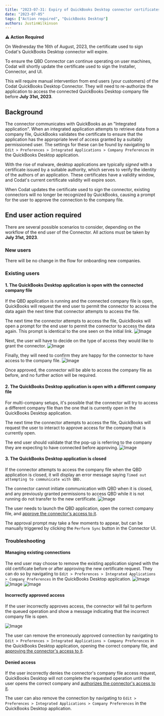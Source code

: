 ```yaml
---
title: "2023-07-31: Expiry of QuickBooks Desktop connector certificates"
date: "2023-07-05"
tags: ["Action required", "QuickBooks Desktop"]
authors: JustinWilkinson
---
```


**⚠️ Action Required**

On Wednesday the 16th of August, 2023, the certificate used to sign Codat's QuickBooks Desktop connector will expire.

<!--truncate-->

To ensure the QBD Connector can continue operating on user machines, Codat will shortly update the certificate used to sign the Installer, Connector, and UI.

This will require manual intervention from end users (your customers) of the Codat QuickBooks Desktop Connector. They will need to re-authorize the application to access the connected QuickBooks Desktop company file before **July 31st, 2023**.

## Background

The connector communicates with QuickBooks as an "Integrated application". When an integrated application attempts to retrieve data from a company file, QuickBooks validates the certificate to ensure that the application has the appropriate level of access granted by a suitably permissioned user. The settings for these can be found by navigating to `Edit > Preferences > Integrated Applications > Company Preferences`  in the QuickBooks Desktop application.

With the rise of malware, desktop applications are typically *signed* with a certificate issued by a suitable authority, which serves to verify the identity of the authors of an application. These certificates have a validity window, and Codat's current certificate validity will expire soon.

When Codat updates the certificate used to sign the connector, existing connectors will no longer be recognized by QuickBooks, causing a prompt for the user to approve the connection to the company file.

## End user action required

There are several possible scenarios to consider, depending on the workflow of the end user of the Connector. All actions must be taken by **July 31st, 2023**.

### New users

There will be no change in the flow for onboarding new companies.

### Existing users

#### 1. The QuickBooks Desktop application is open with the connected company file

If the QBD application is running and the connected company file is open, QuickBooks will request the end user to permit the connector to access the data again the next time that connector attempts to access the file.

The next time the connector attempts to access the file, QuickBooks will open a prompt for the end user to permit the connector to access the data again. This prompt is identical to the one seen on the initial link.
![Image](/img/integrations/accounting/quickbooksdesktop/application-certificate-approval.png "Application Certificate Approval")

Next, the user will have to decide on the type of access they would like to grant the connector.
![Image](/img/integrations/accounting/quickbooksdesktop/authorize-whilst-closed.png "Authorized Whilst Closed")

Finally, they will need to confirm they are happy for the connector to have access to the company file.
![Image](/img/integrations/accounting/quickbooksdesktop/confirm-access.png "Confirm Access")

Once approved, the connector will be able to access the company file as before, and no further action will be required.

#### 2. The QuickBooks Desktop application is open with a different company file

For multi-company setups, it's possible that the connector will try to access a different company file than the one that is currently open in the QuickBooks Desktop application.

The next time the connector attempts to access the file, QuickBooks will request the user to interact to approve access for the company that is currently open.

The end user should validate that the pop-up is referring to the company they are expecting to have connected before approving.
![Image](/img/integrations/accounting/quickbooksdesktop/application-certificate-approval-incorrect-company.png "Application Certificate Approval, Incorrect Company Open")

#### 3. The QuickBooks Desktop application is closed

If the connector attempts to access the company file when the QBD application is closed, it will display an error message saying `Timed out attempting to communicate with QBD.` 

The connector cannot initiate communication with QBD when it is closed, and any previously granted permissions to access QBD while it is not running do not transfer to the new certificate.
![Image](/img/integrations/accounting/quickbooksdesktop/timed-out.png "Timed Out")

The user needs to launch the QBD application, open the correct company file, and [approve the connector's access to it](/updates/230731-qbd-certificate-update#1-the-quickbooks-desktop-application-is-open-with-the-connected-company-file).

The approval prompt may take a few moments to appear, but can be manually triggered by clicking the `Perform Sync` button in the Connector UI.

### Troubleshooting

#### Managing existing connections
The end user may choose to remove the existing application signed with the old certificate before or after approving the new certificate request. They can do so by navigating to `Edit > Preferences > Integrated Applications > Company Preferences` in the QuickBooks Desktop application.
![Image](/img/integrations/accounting/quickbooksdesktop/edit-preferences.png "Edit Preferences")
![Image](/img/integrations/accounting/quickbooksdesktop/integrated-applications-modal-personal-preferences.png "My Preferences")
![Image](/img/integrations/accounting/quickbooksdesktop/integrated-applications-modal-company-preferences.png "Company Preferences")

#### Incorrectly approved access
If the user incorrectly approves access, the connector will fail to perform the queued operation and show a message indicating that the incorrect company file is open.

![Image](/img/integrations/accounting/quickbooksdesktop/incorrect-company-open.png "Connector, Incorrect Company Open")

The user can remove the erroneously approved connection by navigating to `Edit > Preferences > Integrated Applications > Company Preferences`  in the QuickBooks Desktop application, opening the correct company file, and [approving the connector's access to it](/updates/230731-qbd-certificate-update#1-the-quickbooks-desktop-application-is-open-with-the-connected-company-file).

#### Denied access
If the user incorrectly denies the connector's company file access request, QuickBooks Desktop will not complete the requested operation until the user opens the correct company and [authorizes the connector's access to it](/updates/230731-qbd-certificate-update#1-the-quickbooks-desktop-application-is-open-with-the-connected-company-file).

The user can also remove the connection by navigating to `Edit > Preferences > Integrated Applications > Company Preferences` in the QuickBooks Desktop application.
